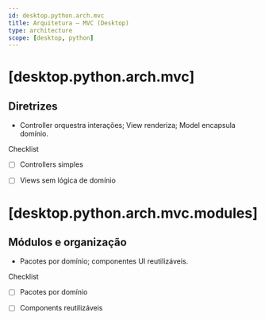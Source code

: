 ```yaml
---
id: desktop.python.arch.mvc
title: Arquitetura — MVC (Desktop)
type: architecture
scope: [desktop, python]
---
```


# <!-- desc: Separação Model-View-Controller tradicional; simplicidade e previsibilidade. -->
# [desktop.python.arch.mvc]
## Diretrizes

- Controller orquestra interações; View renderiza; Model encapsula domínio.

Checklist
- [ ] Controllers simples
- [ ] Views sem lógica de domínio


# [desktop.python.arch.mvc.modules]
## Módulos e organização

- Pacotes por domínio; componentes UI reutilizáveis.

Checklist
- [ ] Pacotes por domínio
- [ ] Components reutilizáveis


